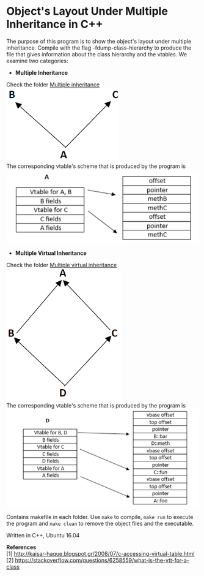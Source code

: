 # Object's Layout Under Multiple Inheritance in C++

The purpose of this program is to show the object's layout under multiple inheritance. Compile with the flag -fdump-class-hierarchy to produce the file that gives information about the class hierarchy and the vtables. We examine two categories:

- **Multiple Inheritance**

Check the folder [Multiple inheritance](https://github.com/patschris/ObjectUnderMultipleInheritanceCpp/tree/master/Multiple%20inheritance)\
![ObjectMultipleInheritance](https://github.com/patschris/ObjectUnderMultipleInheritanceCpp/blob/master/ObjectUnderMultipleInheritance.PNG)\
The corresponding vtable's scheme that is produced by the program is
![VtableMultipleInheritance](https://github.com/patschris/ObjectUnderMultipleInheritanceCpp/blob/master/VtableMultipleInheritance.png)




- **Multiple Virtual Inheritance**

Check the folder [Multiple virtual inheritance](https://github.com/patschris/ObjectUnderMultipleInheritanceCpp/tree/master/Multiple%20virtual%20inheritance)\
![ObjectMultipleVirtualInheritance](https://github.com/patschris/ObjectUnderMultipleInheritanceCpp/blob/master/ObjectUnderVirtualInheritance.PNG)\
The corresponding vtable's scheme that is produced by the program is\
![VtableMultipleInheritance](https://github.com/patschris/ObjectUnderMultipleInheritanceCpp/blob/master/VtableMultipleVirtualInheritance.png)

Contains makefile in each folder. Use `make` to compile, `make run` to execute the program and `make clean` to remove the object files and the executable.
 
Written in C++, Ubuntu 16.04

**References** \
[1] http://kaisar-haque.blogspot.gr/2008/07/c-accessing-virtual-table.html \
[2] https://stackoverflow.com/questions/6258559/what-is-the-vtt-for-a-class
